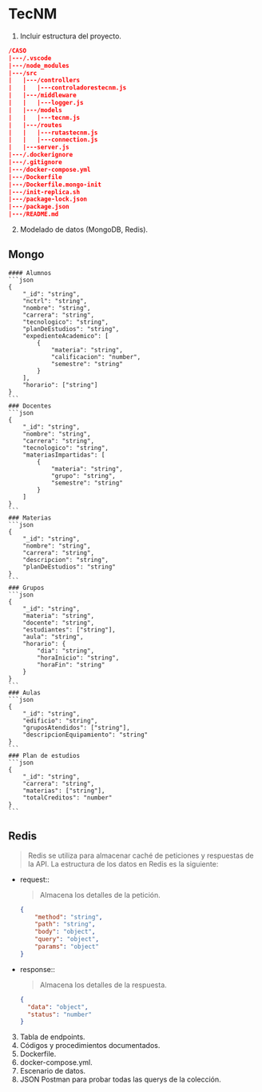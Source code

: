 # TecNM
1. Incluir estructura del proyecto.
  ```json
  /CASO
  |---/.vscode
  |---/node_modules
  |---/src
  |   |---/controllers
  |   |   |---controladorestecnm.js
  |   |---/middleware
  |   |   |---logger.js
  |   |---/models
  |   |   |---tecnm.js
  |   |---/routes
  |   |   |---rutastecnm.js
  |   |   |---connection.js
  |   |---server.js
  |---/.dockerignore
  |---/.gitignore
  |---/docker-compose.yml
  |---/Dockerfile
  |---/Dockerfile.mongo-init
  |---/init-replica.sh
  |---/package-lock.json
  |---/package.json
  |---/README.md
  ```
2. Modelado de datos (MongoDB, Redis).
  ## Mongo
    #### Alumnos
    ```json
    {
        "_id": "string",
        "nctrl": "string",
        "nombre": "string",
        "carrera": "string",
        "tecnologico": "string",
        "planDeEstudios": "string",
        "expedienteAcademico": [
            {
                "materia": "string",
                "calificacion": "number",
                "semestre": "string"
            }
        ],
        "horario": ["string"]
    }
    ```
    ### Docentes
    ```json
    {
        "_id": "string",
        "nombre": "string",
        "carrera": "string",
        "tecnologico": "string",
        "materiasImpartidas": [
            {
                "materia": "string",
                "grupo": "string",
                "semestre": "string"
            }
        ]
    }
    ```
    ### Materias
    ```json
    {
        "_id": "string",
        "nombre": "string",
        "carrera": "string",
        "descripcion": "string",
        "planDeEstudios": "string"
    }
    ```
    ### Grupos
    ```json
    {
        "_id": "string",
        "materia": "string",
        "docente": "string",
        "estudiantes": ["string"],
        "aula": "string",
        "horario": {
            "dia": "string",
            "horaInicio": "string",
            "horaFin": "string"
        }
    }
    ```
    ### Aulas
    ```json
    {
        "_id": "string",
        "edificio": "string",
        "gruposAtendidos": ["string"],
        "descripcionEquipamiento": "string"
    }
    ```
    ### Plan de estudios
    ```json
    {
        "_id": "string",
        "carrera": "string",
        "materias": ["string"],
        "totalCreditos": "number"
    }
    ```
## Redis
> Redis se utiliza para almacenar caché de peticiones y respuestas de la API. La estructura de los datos en Redis es la siguiente:
- request:<timestamp>: 
  > Almacena los detalles de la petición.
  ```json
  {
      "method": "string",
      "path": "string",
      "body": "object",
      "query": "object",
      "params": "object"
  }
  ```
- response:<timestamp>: 
  > Almacena los detalles de la respuesta.
  ```json
  {
    "data": "object",
    "status": "number"
  }
  ```
3. Tabla de endpoints.
4. Códigos y procedimientos documentados.
5. Dockerfile.
6. docker-compose.yml.
7. Escenario de datos.
8. JSON Postman para probar todas las querys de la colección.
